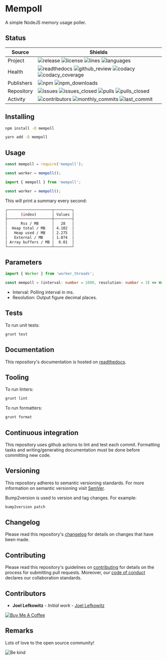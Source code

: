 # Mempoll

A simple NodeJS memory usage poller.

## Status

| Source     | Shields                                                                                                                                       |
| ---------- | --------------------------------------------------------------------------------------------------------------------------------------------- |
| Project    | ![release][release_shield] ![license][license_shield] ![lines][lines_shield] ![languages][languages_shield]                                   |
| Health     | ![readthedocs][readthedocs_shield] ![github_review][github_review_shield] ![codacy][codacy_shield] ![codacy_coverage][codacy_coverage_shield] |
| Publishers | ![npm][npm_shield] ![npm_downloads][npm_downloads_shield]                                                                                     |
| Repository | ![issues][issues_shield] ![issues_closed][issues_closed_shield] ![pulls][pulls_shield] ![pulls_closed][pulls_closed_shield]                   |
| Activity   | ![contributors][contributors_shield] ![monthly_commits][monthly_commits_shield] ![last_commit][last_commit_shield]                            |

## Installing

```bash
npm install -D mempoll
```

```bash
yarn add -D mempoll
```

## Usage

```js
const mempoll = require('mempoll');

const worker = mempoll();
```

```ts
import { mempoll } from 'mempoll';

const worker = mempoll();
```

This will print a summary every second:

```bash
┌────────────────────┬────────┐
│      (index)       │ Values │
├────────────────────┼────────┤
│      Rss / MB      │   28   │
│  Heap total / MB   │ 4.102  │
│   Heap used / MB   │ 2.275  │
│   External / MB    │ 1.074  │
│ Array buffers / MB │  0.01  │
└────────────────────┴────────┘
```

## Parameters

```ts
import { Worker } from 'worker_threads';

const mempoll = (interval: number = 1000, resolution: number = 3) => Worker
```

- Interval: Polling interval in ms.
- Resolution: Output figure decimal places.

## Tests

To run unit tests:

```bash
grunt test
```

## Documentation

This repository's documentation is hosted on [readthedocs][readthedocs].

## Tooling

To run linters:

```bash
grunt lint
```

To run formatters:

```bash
grunt format
```

## Continuous integration

This repository uses github actions to lint and test each commit. Formatting tasks and writing/generating documentation must be done before committing new code.

## Versioning

This repository adheres to semantic versioning standards.
For more information on semantic versioning visit [SemVer][semver].

Bump2version is used to version and tag changes.
For example:

```bash
bump2version patch
```

## Changelog

Please read this repository's [changelog](CHANGELOG.md) for details on changes that have been made.

## Contributing

Please read this repository's guidelines on [contributing](CONTRIBUTING.md) for details on the process for submitting pull requests. Moreover, our [code of conduct](CODE_OF_CONDUCT.md) declares our collaboration standards.

## Contributors

- **Joel Lefkowitz** - _Initial work_ - [Joel Lefkowitz][author]

[![Buy Me A Coffee][coffee_button]][coffee]

## Remarks

Lots of love to the open source community!

![Be kind][be_kind]

<!-- Public links -->

[semver]: http://semver.org/
[be_kind]: https://media.giphy.com/media/osAcIGTSyeovPq6Xph/giphy.gif
[coffee]: https://www.buymeacoffee.com/joellefkowitz
[coffee_button]: https://cdn.buymeacoffee.com/buttons/default-blue.png
[readthedocs]: https://mempoll.readthedocs.io/en/latest/

<!-- Acknowledgments -->

[author]: https://github.com/joellefkowitz

<!-- Project shields -->

[release_shield]: https://img.shields.io/github/v/tag/joellefkowitz/mempoll
[license_shield]: https://img.shields.io/github/license/joellefkowitz/mempoll
[lines_shield]: https://img.shields.io/tokei/lines/github/joellefkowitz/mempoll
[languages_shield]: https://img.shields.io/github/languages/count/joellefkowitz/mempoll

<!-- Health shields -->

[readthedocs_shield]: https://img.shields.io/readthedocs/mempoll
[github_review_shield]: https://img.shields.io/github/workflow/status/JoelLefkowitz/mempoll/Review
[codacy_shield]: https://img.shields.io/codacy/grade/3c758fa5074c4e39a5a26277aecc3821
[codacy_coverage_shield]: https://img.shields.io/codacy/coverage/3c758fa5074c4e39a5a26277aecc3821

<!-- Publishers shields -->

[npm_shield]: https://img.shields.io/npm/v/mempoll
[npm_downloads_shield]: https://img.shields.io/npm/dw/mempoll

<!-- Repository shields -->

[issues_shield]: https://img.shields.io/github/issues/joellefkowitz/mempoll
[issues_closed_shield]: https://img.shields.io/github/issues-closed/joellefkowitz/mempoll
[pulls_shield]: https://img.shields.io/github/issues-pr/joellefkowitz/mempoll
[pulls_closed_shield]: https://img.shields.io/github/issues-pr-closed/joellefkowitz/mempoll

<!-- Activity shields -->

[contributors_shield]: https://img.shields.io/github/contributors/joellefkowitz/mempoll
[monthly_commits_shield]: https://img.shields.io/github/commit-activity/m/joellefkowitz/mempoll
[last_commit_shield]: https://img.shields.io/github/last-commit/joellefkowitz/mempoll
